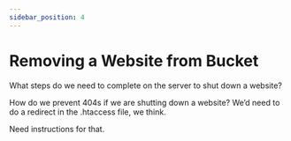 ```yaml
---
sidebar_position: 4
---
```


# Removing a Website from Bucket

What steps do we need to complete on the server to shut down a website?

How do we prevent 404s if we are shutting down a website? We’d need to do a redirect in the .htaccess file, we think.

Need instructions for that.
